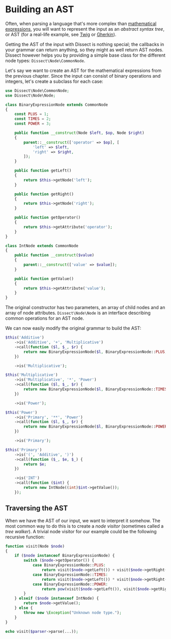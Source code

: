 Building an AST
===============

Often, when parsing a language that's more complex than
[mathematical expressions][prev], you will want to represent
the input as an *abstract syntax tree*, or AST (for a real-life
example, see [Twig][twig-ast] or [Gherkin][gherkin-ast]).

Getting the AST of the input with Dissect is nothing special; the
callbacks in your grammar can return anything, so they might as well
return AST nodes. Dissect however helps you by providing a simple base
class for the different node types: `Dissect\Node\CommonNode`.

Let's say we want to create an AST for the mathematical expressions from
the previous chapter. Since the input can consist of binary operations
and integers, let's create a subclass for each case:

```php
use Dissect\Node\CommonNode;
use Dissect\Node\Node;

class BinaryExpressionNode extends CommonNode
{
    const PLUS = 1;
    const TIMES = 2;
    const POWER = 3;

    public function __construct(Node $left, $op, Node $right)
    {
        parent::__construct(['operator' => $op], [
            'left' => $left,
            'right' => $right,
        ]);
    }

    public function getLeft()
    {
        return $this->getNode('left');
    }

    public function getRight()
    {
        return $this->getNode('right');
    }

    public function getOperator()
    {
        return $this->getAttribute('operator');
    }
}

class IntNode extends CommonNode
{
    public function __construct($value)
    {
        parent::__construct(['value' => $value]);
    }

    public function getValue()
    {
        return $this->getAttribute('value');
    }
}
```

The original constructor has two parameters, an array of child nodes and
an array of node attributes. `Dissect\Node\Node` is an interface
describing common operations for an AST node.

We can now easily modify the original grammar to build the AST:

```php
$this('Additive')
    ->is('Additive', '+', 'Multiplicative')
    ->call(function ($l, $_, $r) {
        return new BinaryExpressionNode($l, BinaryExpressionNode::PLUS, $r);
    })

    ->is('Multiplicative');

$this('Multiplicative')
    ->is('Multiplicative', '*', 'Power')
    ->call(function ($l, $_, $r) {
        return new BinaryExpressionNode($l, BinaryExpressionNode::TIMES, $r);
    })

    ->is('Power');

$this('Power')
    ->is('Primary', '**', 'Power')
    ->call(function ($l, $_, $r) {
        return new BinaryExpressionNode($l, BinaryExpressionNode::POWER, $r);
    })

    ->is('Primary');

$this('Primary')
    ->is('(', 'Additive', ')')
    ->call(function ($_, $e, $_) {
        return $e;
    })

    ->is('INT')
    ->call(function ($int) {
        return new IntNode((int)$int->getValue());
    });
```

Traversing the AST
------------------

When we have the AST of our input, we want to interpret it somehow.
The most common way to do this is to create a *node visitor* (sometimes
called a *tree walker*). A trivial node visitor for our example could be
the following recursive function:

```php
function visit(Node $node)
{
    if ($node instanceof BinaryExpressionNode) {
        switch ($node->getOperator()) {
            case BinaryExpressionNode::PLUS:
                return visit($node->getLeft()) + visit($node->getRight());
            case BinaryExpressionNode::TIMES:
                return visit($node->getLeft()) * visit($node->getRight());
            case BinaryExpressionNode::POWER:
                return pow(visit($node->getLeft()), visit($node->getRight());
        }
    } elseif ($node instanceof IntNode) {
        return $node->getValue();
    } else {
        throw new \Exception("Unknown node type.");
    }
}

echo visit($parser->parse(...));
```

[prev]: parsing.md#example-parsing-mathematical-expressions
[twig-ast]: https://github.com/fabpot/Twig/tree/master/lib/Twig/Node
[gherkin-ast]: https://github.com/Behat/Gherkin/tree/master/src/Behat/Gherkin/Node
